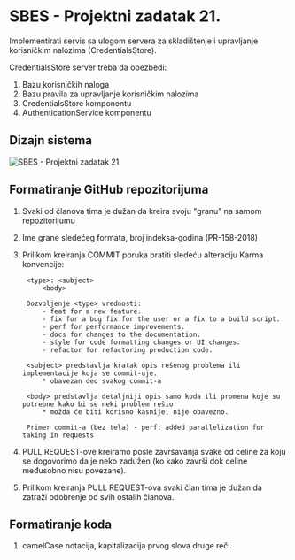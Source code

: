# SBES - Projektni zadatak 21.

Implementirati servis sa ulogom servera za skladištenje i upravljanje korisničkim nalozima
(CredentialsStore). 

CredentialsStore server treba da obezbedi:
1. Bazu korisničkih naloga
2. Bazu pravila za upravljanje korisničkim nalozima
3. CredentialsStore komponentu
4. AuthenticationService komponentu

## Dizajn sistema

![SBES - Projektni zadatak 21.](https://i.ibb.co/vqK59mQ/SBES.png)

## Formatiranje GitHub repozitorijuma
 
1. Svaki od članova tima je dužan da kreira svoju "granu" na samom repozitorijumu

2. Ime grane sledećeg formata, broj indeksa-godina (PR-158-2018)

3. Prilikom kreiranja COMMIT poruka pratiti sledeću alteraciju Karma konvencije:

        <type>: <subject>
            <body>

        Dozvoljenje <type> vrednosti:
            - feat for a new feature.
            - fix for a bug fix for the user or a fix to a build script.
            - perf for performance improvements.
            - docs for changes to the documentation.
            - style for code formatting changes or UI changes.
            - refactor for refactoring production code.

        <subject> predstavlja kratak opis rešenog problema ili implementacije koja se commit-uje.
            * obavezan deo svakog commit-a

        <body> predstavlja detaljniji opis samo koda ili promena koje su potrebne kako bi se neki problem rešio 
            * možda će biti korisno kasnije, nije obavezno.

        Primer commit-a (bez tela) - perf: added parallelization for taking in requests

4. PULL REQUEST-ove kreiramo posle završavanja svake od celine za koju se dogovorimo da je neko zadužen (ko kako završi dok celine međusobno nisu povezane).

5. Prilikom kreiranja PULL REQUEST-ova svaki član tima je dužan da zatraži odobrenje od svih ostalih članova.

## Formatiranje koda
1. camelCase notacija, kapitalizacija prvog slova druge reči.